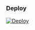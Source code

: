 
### Deploy

[![Deploy](https://www.herokucdn.com/deploy/button.svg)](https://heroku.com/deploy?template=https://github.com/Cinemavillaz/jokermon-repo-version-2)

